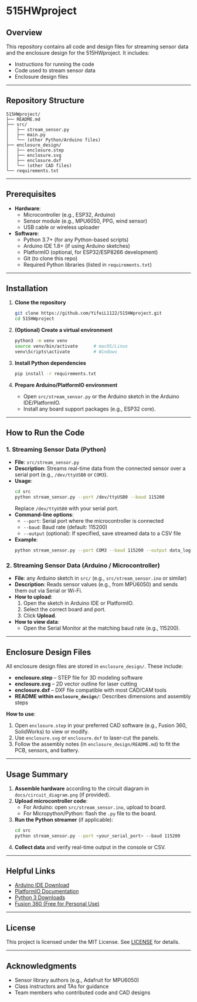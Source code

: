 # 515HWproject

## Overview
This repository contains all code and design files for streaming sensor data and the enclosure design for the 515HWproject. It includes:
- Instructions for running the code
- Code used to stream sensor data
- Enclosure design files

---

## Repository Structure
```
515HWproject/
├── README.md
├── src/
│   ├── stream_sensor.py
│   ├── main.py
│   └── (other Python/Arduino files)
├── enclosure_design/
│   ├── enclosure.step
│   ├── enclosure.svg
│   ├── enclosure.dxf
│   └── (other CAD files)
└── requirements.txt
```

---

## Prerequisites
- **Hardware**: 
  - Microcontroller (e.g., ESP32, Arduino)
  - Sensor module (e.g., MPU6050, PPG, wind sensor)
  - USB cable or wireless uploader
- **Software**:
  - Python 3.7+ (for any Python-based scripts)
  - Arduino IDE 1.8+ (if using Arduino sketches)
  - PlatformIO (optional, for ESP32/ESP8266 development)
  - Git (to clone this repo)
  - Required Python libraries (listed in `requirements.txt`)

---

## Installation

1. **Clone the repository**  
   ```bash
   git clone https://github.com/YifeiL1122/515HWproject.git
   cd 515HWproject
   ```

2. **(Optional) Create a virtual environment**  
   ```bash
   python3 -m venv venv
   source venv/bin/activate      # macOS/Linux
   venv\Scripts\activate         # Windows
   ```

3. **Install Python dependencies**  
   ```bash
   pip install -r requirements.txt
   ```

4. **Prepare Arduino/PlatformIO environment**  
   - Open `src/stream_sensor.py` or the Arduino sketch in the Arduino IDE/PlatformIO.
   - Install any board support packages (e.g., ESP32 core).

---

## How to Run the Code

### 1. Streaming Sensor Data (Python)
   - **File**: `src/stream_sensor.py`
   - **Description**: Streams real-time data from the connected sensor over a serial port (e.g., `/dev/ttyUSB0` or `COM3`).
   - **Usage**:
     ```bash
     cd src
     python stream_sensor.py --port /dev/ttyUSB0 --baud 115200
     ```
     Replace `/dev/ttyUSB0` with your serial port.  
   - **Command-line options**:
     - `--port`: Serial port where the microcontroller is connected
     - `--baud`: Baud rate (default: 115200)
     - `--output` (optional): If specified, save streamed data to a CSV file  
   - **Example**:
     ```bash
     python stream_sensor.py --port COM3 --baud 115200 --output data_log.csv
     ```

### 2. Streaming Sensor Data (Arduino / Microcontroller)
   - **File**: any Arduino sketch in `src/` (e.g., `src/stream_sensor.ino` or similar)
   - **Description**: Reads sensor values (e.g., from MPU6050) and sends them out via Serial or Wi-Fi.
   - **How to upload**:
     1. Open the sketch in Arduino IDE or PlatformIO.
     2. Select the correct board and port.
     3. Click **Upload**.
   - **How to view data**:
     - Open the Serial Monitor at the matching baud rate (e.g., 115200).

---

## Enclosure Design Files
All enclosure design files are stored in `enclosure_design/`. These include:
- **enclosure.step** – STEP file for 3D modeling software
- **enclosure.svg** – 2D vector outline for laser cutting
- **enclosure.dxf** – DXF file compatible with most CAD/CAM tools  
- **README within `enclosure_design/`**: Describes dimensions and assembly steps

**How to use**:
1. Open `enclosure.step` in your preferred CAD software (e.g., Fusion 360, SolidWorks) to view or modify.
2. Use `enclosure.svg` or `enclosure.dxf` to laser-cut the panels.
3. Follow the assembly notes (in `enclosure_design/README.md`) to fit the PCB, sensors, and battery.

---

## Usage Summary

1. **Assemble hardware** according to the circuit diagram in `docs/circuit_diagram.png` (if provided).
2. **Upload microcontroller code**:
   - For Arduino: open `src/stream_sensor.ino`, upload to board.
   - For Micropython/Python: flash the `.py` file to the board.
3. **Run the Python streamer** (if applicable):
   ```bash
   cd src
   python stream_sensor.py --port <your_serial_port> --baud 115200
   ```
4. **Collect data** and verify real-time output in the console or CSV.

---

## Helpful Links
- [Arduino IDE Download](https://www.arduino.cc/en/software)
- [PlatformIO Documentation](https://docs.platformio.org/)
- [Python 3 Downloads](https://www.python.org/downloads/)
- [Fusion 360 (Free for Personal Use)](https://www.autodesk.com/products/fusion-360/personal)

---

## License
This project is licensed under the MIT License. See [LICENSE](LICENSE) for details.

---

## Acknowledgments
- Sensor library authors (e.g., Adafruit for MPU6050)
- Class instructors and TAs for guidance
- Team members who contributed code and CAD designs
